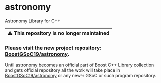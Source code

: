 # astronomy
Astronomy Library for C++

| ⚠️ This repository is no longer maintained |
| :--------------------------------------------: |

### Please visit the new project repository: [**BoostGSoC19/astronomy**](https://github.com/BoostGSoC19/astronomy).

Until astronomy becomes an official part of Boost C++ Library collection and gets official repository all the work will take place in [BoostGSoC19/astronomy](https://github.com/BoostGSoC19/astronomy) or any newer GSoC or such program repository.
